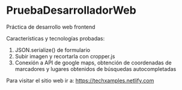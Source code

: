 # PruebaDesarrolladorWeb
Práctica de desarrollo web frontend

Características y tecnologías probadas:
1. JSON.serialize() de formulario 
2. Subir imagen y recortarla con cropper.js
3. Conexión a API de google maps, obtención de coordenadas de marcadores y lugares obtenidos de búsquedas autocompletadas

Para visitar el sitio web ir a: https://techxamples.netlify.com

